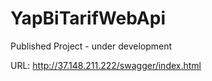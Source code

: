 # YapBiTarifWebApi

Published Project - under development

URL: http://37.148.211.222/swagger/index.html
